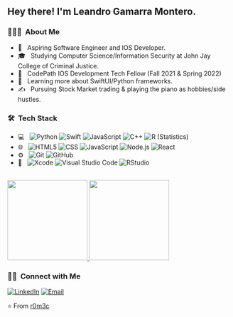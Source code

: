 <h2> Hey there! I'm Leandro Gamarra Montero.</h2>

<h3> 👨🏻‍💻 &nbsp;About Me </h3>

- 🤔 &nbsp; Aspiring Software Engineer and IOS Developer.
- 🎓 &nbsp; Studying Computer Science/Information Security at John Jay College of Criminal Justice.
- 💼 &nbsp; CodePath IOS Development Tech Fellow (Fall 2021 & Spring 2022)
- 🌱 &nbsp; Learning more about SwiftUI/Python frameworks.
- ✍️ &nbsp; Pursuing Stock Market trading & playing the piano as hobbies/side hustles.

<h3> 🛠 &nbsp;Tech Stack</h3>

- 💻 &nbsp;
  ![Python](https://img.shields.io/badge/-Python-333333?style=flat&logo=python)
  ![Swift](https://img.shields.io/badge/-Swift-333333?style=flat&logo=swift)
  ![JavaScript](https://img.shields.io/badge/-JavaScript-333333?style=flat&logo=javascript)
  ![C++](https://img.shields.io/badge/-C++-333333?style=flat&logo=C%2B%2B&logoColor=00599C)
  ![R (Statistics)](https://img.shields.io/badge/-R-333333?style=flat&logo=R&logoColor=276DC3)
- 🌐 &nbsp;
  ![HTML5](https://img.shields.io/badge/-HTML5-333333?style=flat&logo=HTML5)
  ![CSS](https://img.shields.io/badge/-CSS-333333?style=flat&logo=CSS3&logoColor=1572B6)
  ![JavaScript](https://img.shields.io/badge/-JavaScript-333333?style=flat&logo=javascript)
  ![Node.js](https://img.shields.io/badge/-Node.js-333333?style=flat&logo=node.js)
  ![React](https://img.shields.io/badge/-React-333333?style=flat&logo=react)
- ⚙️ &nbsp;
  ![Git](https://img.shields.io/badge/-Git-333333?style=flat&logo=git)
  ![GitHub](https://img.shields.io/badge/-GitHub-333333?style=flat&logo=github)
- 🔧 &nbsp;
  ![Xcode](https://img.shields.io/badge/-Xcode-333333?style=flat&logo=xcode)
  ![Visual Studio Code](https://img.shields.io/badge/-Visual%20Studio%20Code-333333?style=flat&logo=visual-studio-code&logoColor=007ACC)
  ![RStudio](https://img.shields.io/badge/-RStudio-333333?style=flat&logo=rstudio)

<br/>

<a href="https://github.com/AVS1508">
  <img height="180em" src="https://github-readme-stats.vercel.app/api?username=r0m3c&theme=buefy&show_icons=true" />
  <img height="180em" src="https://github-readme-stats.vercel.app/api/top-langs/?username=r0m3c&theme=buefy&layout=compact" />
</a>

<br/>

<h3> 🤝🏻 &nbsp;Connect with Me </h3>

<p align="left">
<a href="https://www.linkedin.com/in/leandro-g-4689a3120/"><img alt="LinkedIn" src="https://img.shields.io/badge/LinkedIn-Leandro%20Gamarra%20-blue?style=flat-square&logo=linkedin"></a>
<a href="leandrogamarra@rocketmail.com"><img alt="Email" src="https://img.shields.io/badge/Email-leandrogamarra@rocketmail.com-blue?style=flat-square&logo=gmail"></a>
</p>

⭐️ From [r0m3c](https://github.com/r0m3c)
